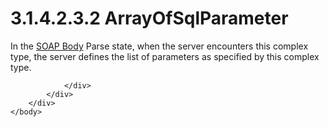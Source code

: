 <html dir="LTR" xmlns:mshelp="http://msdn.microsoft.com/mshelp" xmlns:ddue="http://ddue.schemas.microsoft.com/authoring/2003/5" xmlns:xlink="http://www.w3.org/1999/xlink" xmlns:tool="http://www.microsoft.com/tooltip">
    <head>
        <meta http-equiv="Content-Type" content="text/html; CHARSET=utf-8"></meta>
        <meta name="save" content="history"></meta>
        <title>3.1.4.2.3.2 ArrayOfSqlParameter</title>
        <xml>
            <mshelp:toctitle title="3.1.4.2.3.2 ArrayOfSqlParameter"></mshelp:toctitle>
            <mshelp:rltitle title="[MS-SSNWS]: ArrayOfSqlParameter"></mshelp:rltitle>
            <mshelp:keyword index="A" term="2f22846e-b923-4388-88b5-640cdd1c9cfa"></mshelp:keyword>
            <mshelp:attr name="DCSext.ContentType" value="open specification"></mshelp:attr>
            <mshelp:attr name="AssetID" value="2f22846e-b923-4388-88b5-640cdd1c9cfa"></mshelp:attr>
            <mshelp:attr name="TopicType" value="kbRef"></mshelp:attr>
            <mshelp:attr name="DCSext.Title" value="[MS-SSNWS]: ArrayOfSqlParameter" />
        </xml>
    </head>
    <body>
        <div id="header">
            <h1 class="heading">3.1.4.2.3.2 ArrayOfSqlParameter</h1>
        </div>
        <div id="mainSection">
            <div id="mainBody">
                <div id="allHistory" class="saveHistory"></div>
                <div id="sectionSection0" class="section" name="collapseableSection">
                    

<p>In the <a href="4baedaec-b5a7-4176-be88-e1cec659ab8c.htm#gt_57cdf8ab-8d79-462d-a446-5d85632a7a04">SOAP
Body</a> Parse state, when the server encounters this complex type, the server
defines the list of parameters as specified by this complex type.</p>


                </div>
            </div>
        </div>
    </body>
</html>
